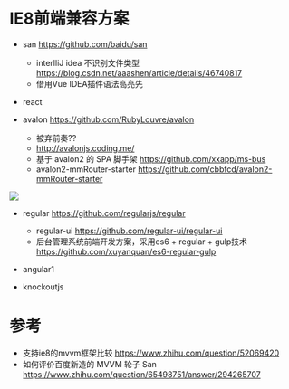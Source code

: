 # IE8前端兼容方案

- san <https://github.com/baidu/san>

  - interlliJ idea 不识别文件类型 <https://blog.csdn.net/aaashen/article/details/46740817>
  - 借用Vue IDEA插件语法高亮先

- react

- avalon <https://github.com/RubyLouvre/avalon>

  - 被弃前奏??
  - <http://avalonjs.coding.me/>
  - 基于 avalon2 的 SPA 脚手架 <https://github.com/xxapp/ms-bus>
  - avalon2-mmRouter-starter <https://github.com/cbbfcd/avalon2-mmRouter-starter>

![](https://pic4.zhimg.com/80/v2-3ad18522a77e7e759c969efd6b130c7d_hd.jpg)

- regular <https://github.com/regularjs/regular>

  - regular-ui <https://github.com/regular-ui/regular-ui>
  - 后台管理系统前端开发方案，采用es6 + regular + gulp技术 <https://github.com/xuyanquan/es6-regular-gulp>

- angular1

- knockoutjs

# 参考

- 支持ie8的mvvm框架比较 <https://www.zhihu.com/question/52069420>
- 如何评价百度新造的 MVVM 轮子 San <https://www.zhihu.com/question/65498751/answer/294265707>
